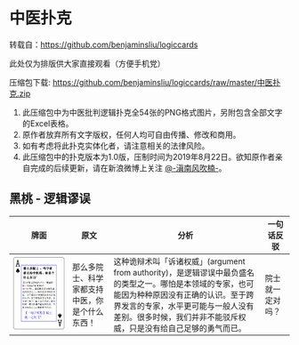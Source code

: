 # 中医扑克

转载自：https://github.com/benjaminsliu/logiccards

此处仅为排版供大家直接观看（方便手机党）

压缩包下载: https://github.com/benjaminsliu/logiccards/raw/master/中医扑克.zip

1. 此压缩包中为中医批判逻辑扑克全54张的PNG格式图片，另附包含全部文字的Excel表格。
2. 原作者放弃所有文字版权，任何人均可自由传播、修改和商用。
3. 如有考虑将此扑克实体化者，请注意相关的法律风险。
4. 此压缩包中的扑克版本为1.0版，压制时间为2019年8月22日。欲知原作者亲自完成的后续更新，请在新浪微博上关注 [@-滇南风吹楠-](https://weibo.com/u/6384219300)。

## 黑桃 - 逻辑谬误

| 牌面 | 原文 | 分析 | 一句话反驳 |
| ------ | ------ | ------ | ------ |
| ![黑桃A](https://raw.githubusercontent.com/michaelins/tcm-poker/master/spadeA.png) |那么多院士、科学家都支持中医，你是个什么东西！ | 这种诡辩术叫「诉诸权威」(argument from authority)，是逻辑谬误中最负盛名的类型之一。哪怕是本领域的专家，也可能因为种种原因没有正确的认识。至于跨界发言的专家，水平更可能与一般人没有差别。很多时候，我们并非不能驳斥权威，只是没有给自己足够的勇气而已。 | 院士就一定对吗？ | 
